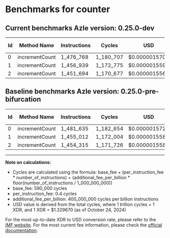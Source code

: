 # Benchmarks for counter

## Current benchmarks Azle version: 0.25.0-dev

| Id  | Method Name    | Instructions | Cycles    | USD           | USD/Million Calls | Change                            |
| --- | -------------- | ------------ | --------- | ------------- | ----------------- | --------------------------------- |
| 0   | incrementCount | 1_476_768    | 1_180_707 | $0.0000015700 | $1.56             | <font color="green">-4_867</font> |
| 1   | incrementCount | 1_456_939    | 1_172_775 | $0.0000015594 | $1.55             | <font color="red">+1_927</font>   |
| 2   | incrementCount | 1_451_694    | 1_170_677 | $0.0000015566 | $1.55             | <font color="green">-2_621</font> |

## Baseline benchmarks Azle version: 0.25.0-pre-bifurcation

| Id  | Method Name    | Instructions | Cycles    | USD           | USD/Million Calls |
| --- | -------------- | ------------ | --------- | ------------- | ----------------- |
| 0   | incrementCount | 1_481_635    | 1_182_654 | $0.0000015725 | $1.57             |
| 1   | incrementCount | 1_455_012    | 1_172_004 | $0.0000015584 | $1.55             |
| 2   | incrementCount | 1_454_315    | 1_171_726 | $0.0000015580 | $1.55             |

---

**Note on calculations:**

-   Cycles are calculated using the formula: base_fee + (per_instruction_fee \* number_of_instructions) + (additional_fee_per_billion \* floor(number_of_instructions / 1_000_000_000))
-   base_fee: 590_000 cycles
-   per_instruction_fee: 0.4 cycles
-   additional_fee_per_billion: 400_000_000 cycles per billion instructions
-   USD value is derived from the total cycles, where 1 trillion cycles = 1 XDR, and 1 XDR = $1.329670 (as of October 24, 2024)

For the most up-to-date XDR to USD conversion rate, please refer to the [IMF website](https://www.imf.org/external/np/fin/data/rms_sdrv.aspx).
For the most current fee information, please check the [official documentation](https://internetcomputer.org/docs/current/developer-docs/gas-cost#execution).
